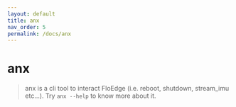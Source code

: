 ```yaml
---
layout: default
title: anx
nav_order: 5
permalink: /docs/anx
---
```


# anx

> anx is a cli tool to interact FloEdge (i.e. reboot, shutdown, stream_imu etc...). Try `anx --help` to know more about it.


